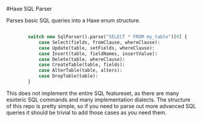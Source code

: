 #Haxe SQL Parser

Parses basic SQL queries into a Haxe enum structure.

```haxe

        switch new SqlParser().parse("SELECT * FROM my_table")[0] {
            case Select(fields, fromClause, whereClause):
            case Update(table, setFields, whereClause):
            case Insert(table, fieldNames, insertValue):
            case Delete(table, whereClause):
            case CreateTable(table, fields):
            case AlterTable(table, alters):
            case DropTable(table):
        }

```

This does not implement the entire SQL featureset, as there are many esoteric SQL commands and many implementation dialects. The structure of this repo is pretty simple, so if you need to parse out more advanced SQL queries it should be trivial to add those cases as you need them.
